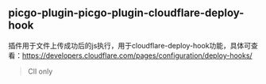 ## picgo-plugin-picgo-plugin-cloudflare-deploy-hook

插件用于文件上传成功后的js执行，用于cloudflare-deploy-hook功能，具体可查看：https://developers.cloudflare.com/pages/configuration/deploy-hooks/
> ClI only
